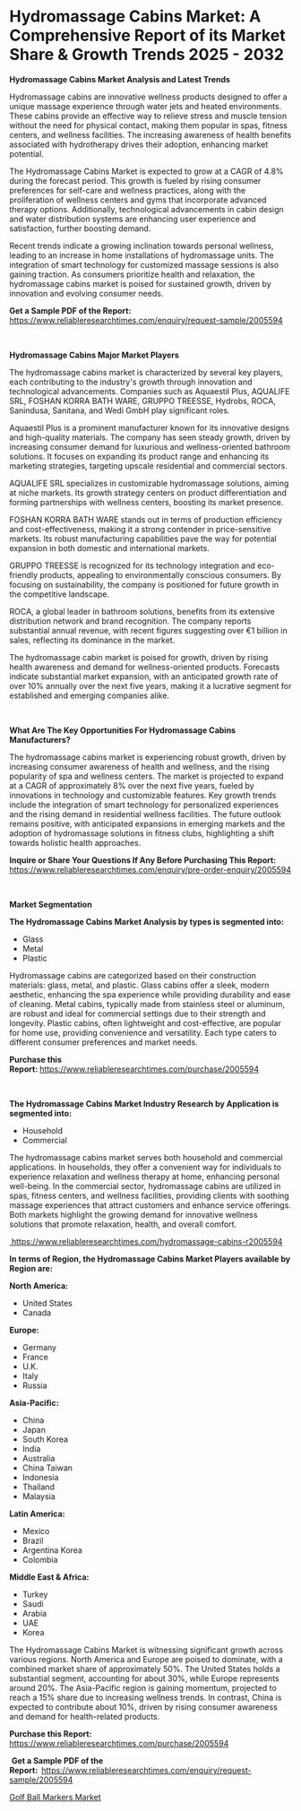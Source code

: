<p><h1>Hydromassage Cabins Market: A Comprehensive Report of its Market Share & Growth Trends 2025 - 2032</h1></p><p><strong>Hydromassage Cabins Market Analysis and Latest Trends</strong></p>
<p><p>Hydromassage cabins are innovative wellness products designed to offer a unique massage experience through water jets and heated environments. These cabins provide an effective way to relieve stress and muscle tension without the need for physical contact, making them popular in spas, fitness centers, and wellness facilities. The increasing awareness of health benefits associated with hydrotherapy drives their adoption, enhancing market potential.</p><p>The Hydromassage Cabins Market is expected to grow at a CAGR of 4.8% during the forecast period. This growth is fueled by rising consumer preferences for self-care and wellness practices, along with the proliferation of wellness centers and gyms that incorporate advanced therapy options. Additionally, technological advancements in cabin design and water distribution systems are enhancing user experience and satisfaction, further boosting demand.</p><p>Recent trends indicate a growing inclination towards personal wellness, leading to an increase in home installations of hydromassage units. The integration of smart technology for customized massage sessions is also gaining traction. As consumers prioritize health and relaxation, the hydromassage cabins market is poised for sustained growth, driven by innovation and evolving consumer needs.</p></p>
<p><strong>Get a Sample PDF of the Report:&nbsp;</strong> <a href="https://www.reliableresearchtimes.com/enquiry/request-sample/2005594?utm_campaign=3326&utm_medium=2&utm_source=Github&utm_content=ia&utm_term=05042025&utm_id=hydromassage-cabins">https://www.reliableresearchtimes.com/enquiry/request-sample/2005594</a></p>
<p>&nbsp;</p>
<p><strong>Hydromassage Cabins Major Market Players</strong></p>
<p><p>The hydromassage cabins market is characterized by several key players, each contributing to the industry's growth through innovation and technological advancements. Companies such as Aquaestil Plus, AQUALIFE SRL, FOSHAN KORRA BATH WARE, GRUPPO TREESSE, Hydrobs, ROCA, Sanindusa, Sanitana, and Wedi GmbH play significant roles.</p><p>Aquaestil Plus is a prominent manufacturer known for its innovative designs and high-quality materials. The company has seen steady growth, driven by increasing consumer demand for luxurious and wellness-oriented bathroom solutions. It focuses on expanding its product range and enhancing its marketing strategies, targeting upscale residential and commercial sectors.</p><p>AQUALIFE SRL specializes in customizable hydromassage solutions, aiming at niche markets. Its growth strategy centers on product differentiation and forming partnerships with wellness centers, boosting its market presence.</p><p>FOSHAN KORRA BATH WARE stands out in terms of production efficiency and cost-effectiveness, making it a strong contender in price-sensitive markets. Its robust manufacturing capabilities pave the way for potential expansion in both domestic and international markets.</p><p>GRUPPO TREESSE is recognized for its technology integration and eco-friendly products, appealing to environmentally conscious consumers. By focusing on sustainability, the company is positioned for future growth in the competitive landscape.</p><p>ROCA, a global leader in bathroom solutions, benefits from its extensive distribution network and brand recognition. The company reports substantial annual revenue, with recent figures suggesting over €1 billion in sales, reflecting its dominance in the market.</p><p>The hydromassage cabin market is poised for growth, driven by rising health awareness and demand for wellness-oriented products. Forecasts indicate substantial market expansion, with an anticipated growth rate of over 10% annually over the next five years, making it a lucrative segment for established and emerging companies alike.</p></p>
<p>&nbsp;</p>
<p><strong>What Are The Key Opportunities For Hydromassage Cabins Manufacturers?</strong></p>
<p><p>The hydromassage cabins market is experiencing robust growth, driven by increasing consumer awareness of health and wellness, and the rising popularity of spa and wellness centers. The market is projected to expand at a CAGR of approximately 8% over the next five years, fueled by innovations in technology and customizable features. Key growth trends include the integration of smart technology for personalized experiences and the rising demand in residential wellness facilities. The future outlook remains positive, with anticipated expansions in emerging markets and the adoption of hydromassage solutions in fitness clubs, highlighting a shift towards holistic health approaches.</p></p>
<p><strong>Inquire or Share Your Questions If Any Before Purchasing This Report:</strong> <a href="https://www.reliableresearchtimes.com/enquiry/pre-order-enquiry/2005594?utm_campaign=3326&utm_medium=2&utm_source=Github&utm_content=ia&utm_term=05042025&utm_id=hydromassage-cabins">https://www.reliableresearchtimes.com/enquiry/pre-order-enquiry/2005594</a></p>
<p>&nbsp;</p>
<p><strong>Market Segmentation</strong></p>
<p><strong>The Hydromassage Cabins Market Analysis by types is segmented into:</strong></p>
<p><ul><li>Glass</li><li>Metal</li><li>Plastic</li></ul></p>
<p><p>Hydromassage cabins are categorized based on their construction materials: glass, metal, and plastic. Glass cabins offer a sleek, modern aesthetic, enhancing the spa experience while providing durability and ease of cleaning. Metal cabins, typically made from stainless steel or aluminum, are robust and ideal for commercial settings due to their strength and longevity. Plastic cabins, often lightweight and cost-effective, are popular for home use, providing convenience and versatility. Each type caters to different consumer preferences and market needs.</p></p>
<p><strong>Purchase this Report:&nbsp;</strong><a href="https://www.reliableresearchtimes.com/purchase/2005594?utm_campaign=3326&utm_medium=2&utm_source=Github&utm_content=ia&utm_term=05042025&utm_id=hydromassage-cabins">https://www.reliableresearchtimes.com/purchase/2005594</a></p>
<p>&nbsp;</p>
<p><strong>The Hydromassage Cabins Market Industry Research by Application is segmented into:</strong></p>
<p><ul><li>Household</li><li>Commercial</li></ul></p>
<p><p>The hydromassage cabins market serves both household and commercial applications. In households, they offer a convenient way for individuals to experience relaxation and wellness therapy at home, enhancing personal well-being. In the commercial sector, hydromassage cabins are utilized in spas, fitness centers, and wellness facilities, providing clients with soothing massage experiences that attract customers and enhance service offerings. Both markets highlight the growing demand for innovative wellness solutions that promote relaxation, health, and overall comfort.</p></p>
<p><a href="https://www.reliableresearchtimes.com/hydromassage-cabins-r2005594?utm_campaign=3326&utm_medium=2&utm_source=Github&utm_content=ia&utm_term=05042025&utm_id=hydromassage-cabins">&nbsp;https://www.reliableresearchtimes.com/hydromassage-cabins-r2005594</a></p>
<p><strong>In terms of Region, the Hydromassage Cabins Market Players available by Region are:</strong></p>
<p>
    <p> <strong> North America: </strong>
        <ul>
            <li>United States</li>
            <li>Canada</li>
        </ul>
        </p> 
    <p> <strong> Europe: </strong>
        <ul>
            <li>Germany</li>
            <li>France</li>
            <li>U.K.</li>
            <li>Italy</li>
            <li>Russia</li>
        </ul>
        </p> 
    <p> <strong> Asia-Pacific: </strong>
        <ul>
            <li>China</li>
            <li>Japan</li>
            <li>South Korea</li>
            <li>India</li>
            <li>Australia</li>
            <li>China Taiwan</li>
            <li>Indonesia</li>
            <li>Thailand</li>
            <li>Malaysia</li>
        </ul>
        </p> 
    <p> <strong> Latin America: </strong>
        <ul>
            <li>Mexico</li>
            <li>Brazil</li>
            <li>Argentina Korea</li>
            <li>Colombia</li>
        </ul>
        </p> 
    <p> <strong> Middle East & Africa: </strong>
        <ul>
            <li>Turkey</li>
            <li>Saudi</li>
            <li>Arabia</li>
            <li>UAE</li>
            <li>Korea</li>
        </ul>
    </p>
    </p>
<p><p>The Hydromassage Cabins Market is witnessing significant growth across various regions. North America and Europe are poised to dominate, with a combined market share of approximately 50%. The United States holds a substantial segment, accounting for about 30%, while Europe represents around 20%. The Asia-Pacific region is gaining momentum, projected to reach a 15% share due to increasing wellness trends. In contrast, China is expected to contribute about 10%, driven by rising consumer awareness and demand for health-related products.</p></p>
<p><strong>Purchase this Report: </strong><a href="https://www.reliableresearchtimes.com/purchase/2005594?utm_campaign=3326&utm_medium=2&utm_source=Github&utm_content=ia&utm_term=05042025&utm_id=hydromassage-cabins">https://www.reliableresearchtimes.com/purchase/2005594</a></p>
<p>&nbsp;<strong>Get a Sample PDF of the Report:&nbsp;&nbsp;</strong><a href="https://www.reliableresearchtimes.com/enquiry/request-sample/2005594?utm_campaign=3326&utm_medium=2&utm_source=Github&utm_content=ia&utm_term=05042025&utm_id=hydromassage-cabins">https://www.reliableresearchtimes.com/enquiry/request-sample/2005594</a></p>
<p><strong></strong></p>
<p><p><a href="https://github.com/mehakmiamid1/Market-Research-Report-List-1/blob/main/golf-ball-markers-market.md?utm_campaign=3326&utm_medium=2&utm_source=Github&utm_content=ia&utm_term=05042025&utm_id=hydromassage-cabins">Golf Ball Markers Market</a></p></p>
